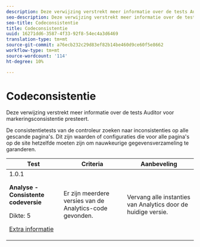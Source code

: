```yaml
---
description: Deze verwijzing verstrekt meer informatie over de tests Auditor voor markeringsconsistentie presteert.
seo-description: Deze verwijzing verstrekt meer informatie over de tests Auditor voor markeringsconsistentie presteert.
seo-title: Codeconsistentie
title: Codeconsistentie
uuid: 16271dd6-3587-4f33-92f8-54ec4a3d6469
translation-type: tm+mt
source-git-commit: a76ecb232c29d83ef82b14be460d9ce60f5e8662
workflow-type: tm+mt
source-wordcount: '114'
ht-degree: 10%

---
```



# Codeconsistentie

Deze verwijzing verstrekt meer informatie over de tests Auditor voor markeringsconsistentie presteert.

De consistentietests van de controleur zoeken naar inconsistenties op alle gescande pagina&#39;s. Dit zijn waarden of configuraties die voor alle pagina&#39;s op de site hetzelfde moeten zijn om nauwkeurige gegevensverzameling te garanderen.

<table id="table_4F9ED873BAF741D19BFB0F297B3A1FDB"> 
 <thead> 
  <tr> 
   <th colname="col1" class="entry"> Test </th> 
   <th colname="col2" class="entry"> Criteria </th> 
   <th colname="col3" class="entry"> Aanbeveling </th> 
  </tr>
 </thead>
 <tbody> 
  <tr> 
   <td colname="col1"> 
    <draft-comment>
      1.0.1 
    </draft-comment> <p><b>Analyse - Consistente codeversie </b> </p> <p>Dikte: 5 </p> <p><a href="https://docs.adobe.com/content/help/en/analytics/implementation/home.html" format="html" scope="external"> Extra informatie</a> </p> </td> 
   <td colname="col2"> <p> Er zijn meerdere versies van de Analytics-code gevonden. </p> </td> 
   <td colname="col3"> <p>Vervang alle instanties van Analytics door de huidige versie. </p> </td> 
  </tr> 
 </tbody> 
</table>
